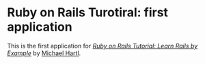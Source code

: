 # Ruby on Rails Turotiral: first application

This is the first application for [*Ruby on Rails Tutorial: Learn Rails by Example*](http://railsturotiral.org/)
by [Michael Hartl](http://michaelhartl.com/).